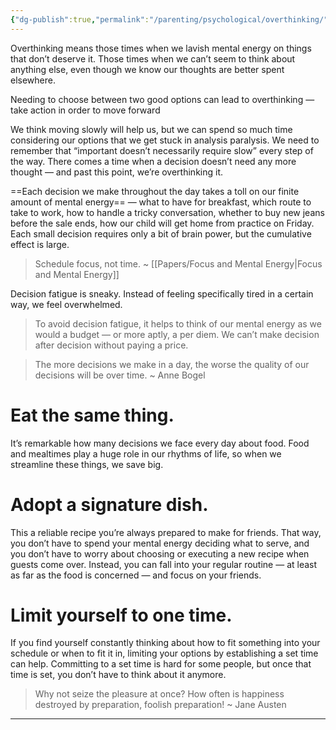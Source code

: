 ```yaml
---
{"dg-publish":true,"permalink":"/parenting/psychological/overthinking/","tags":["goals","headway","books"],"created":"Mar 8, 2023, 6:59 AM","updated":""}
---
```



Overthinking means those times when we lavish mental energy on things that don’t deserve it. Those times when we can’t seem to think about anything else, even though we know our thoughts are better spent elsewhere.  

Needing to choose between two good options can lead to overthinking — take action in order to move forward 

We think moving slowly will help us, but we can spend so much time considering our options that we get stuck in analysis paralysis. We need to remember that “important doesn’t necessarily require slow” every step of the way. There comes a time when a decision doesn’t need any more thought — and past this point, we’re overthinking it.

==Each decision we make throughout the day takes a toll on our finite amount of mental energy== — what to have for breakfast, which route to take to work, how to handle a tricky conversation, whether to buy new jeans before the sale ends, how our child will get home from practice on Friday. Each small decision requires only a bit of brain power, but the cumulative effect is large.

> Schedule focus, not time. ~ [[Papers/Focus and Mental Energy\|Focus and Mental Energy]]

Decision fatigue is sneaky. Instead of feeling specifically tired in a certain way, we feel overwhelmed.

> To avoid decision fatigue, it helps to think of our mental energy as we would a budget — or more aptly, a per diem. We can’t make decision after decision without paying a price.

>The more decisions we make in a day, the worse the quality of our decisions will be over time. ~ Anne Bogel

# Eat the same thing.

It’s remarkable how many decisions we face every day about food. Food and mealtimes play a huge role in our rhythms of life, so when we streamline these things, we save big.

# Adopt a signature dish.

This a reliable recipe you’re always prepared to make for friends. That way, you don’t have to spend your mental energy deciding what to serve, and you don’t have to worry about choosing or executing a new recipe when guests come over. Instead, you can fall into your regular routine — at least as far as the food is concerned — and focus on your friends.

# Limit yourself to one time.

If you find yourself constantly thinking about how to fit something into your schedule or when to fit it in, limiting your options by establishing a set time can help. Committing to a set time is hard for some people, but once that time is set, you don’t have to think about it anymore.
  
> Why not seize the pleasure at once? How often is happiness destroyed by preparation, foolish preparation! ~ Jane Austen


---
[^1]: Bogel, Anne. [_Don't Overthik It: Make Easier Decisions, Stop Second-Guessing, and Bring More Joy Your Life_](https://web.get-headway.com/book/don-t-overthink-it?pid=app_referral&c=highlight&af_siteid=summary_text). Baker Books, a Division of Baker Publishing Group, 2020.
[^2]: Jubbal, Kevin. “[How I Routinely Study with a Full Time Job When I'm Tired](https://www.youtube.com/watch?v=ifZWcPXDyFc).” _YouTube_, Cajun Koi Academy, 13 June 2022.